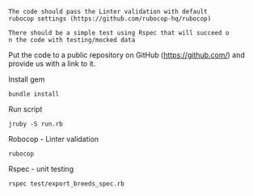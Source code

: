
    The code should pass the Linter validation with default 
    rubocop settings (https://github.com/rubocop-hq/rubocop)

    There should be a simple test using Rspec that will succeed o
    n the code with testing/mocked data

Put the code to a public repository on GitHub (https://github.com/) 
and provide us with a link to it.

Install gem

    bundle install

Run script

    jruby -S run.rb

Robocop - Linter validation
    
    rubocop

Rspec - unit testing
    
    rspec test/export_breeds_spec.rb